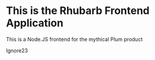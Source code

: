 # This is the Rhubarb Frontend Application

This is a Node.JS frontend for the mythical Plum product



Ignore23

